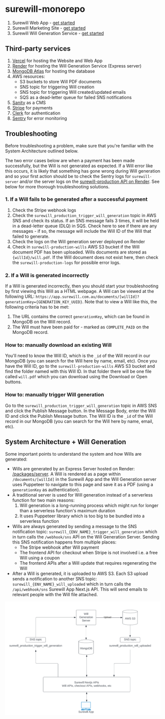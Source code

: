 # surewill-monorepo

1. Surewill Web App - [get started](/packages/app/)
2. Surewill Marketing Site - [get started](/packages/website)
3. Surewill Will Generation Service - [get started](/packages/server)

## Third-party services
1. [Vercel](https://vercel.com/tigerheart) for hosting the Website and Web App
2. [Render](https://render.com/) for hosting the Will Generation Service (Express server)
3. [MongoDB Atlas](https://www.mongodb.com/atlas) for hosting the database
4. AWS resources:
    - S3 buckets to store Will PDF documents
    - SNS topic for triggering Will creation
    - SNS topic for triggering Will created/updated emails
    - SQS as a dead-letter queue for failed SNS notifications
5. [Sanity](https://www.sanity.io/) as a CMS 
6. [Stripe](https://dashboard.stripe.com/) for payments
7. [Clerk](https://clerk.com/) for authentication
8. [Sentry](sentry.io) for error monitoring

## Troubleshooting
Before troubleshooting a problem, make sure that you're familiar with the System Architecture outlined below.

The two error cases below are when a payment has been made successfully, but the Will is not generated as expected. If a Will error like this occurs, it is likely that something has gone wrong during Will generation and so your first action should be to check the Sentry logs for `surewill-server` and/or the server logs on the [surewill-production API on Render](https://dashboard.render.com/). See below for more thorough troubleshooting solutions.

### 1. If a Will fails to be generated after a successful payment
1. Check the Stripe webhook logs
2. Check the `surewill_production_trigger_will_generation` topic in AWS SNS and check its status. If an SNS message fails 3 times, it will be held in a dead-letter queue (DLQ) in SQS. Check here to see if there are any messages - if so, the message will include the Will ID of the Will that failed to generate.
3. Check the logs on the Will generation server deployed on Render
4. Check in `surewill-production-wills` AWS S3 bucket if the Will document PDF has been uploaded. Wills documents are stored as `{willId}/will.pdf`. If the Will document does not exist here, then check the `surewill-production-logs` for possible error logs.

### 2. If a Will is generated incorrectly
If a Will is generated incorrectly, then you should start your troubleshooting by first viewing this Will as a HTML webpage. A Will can be viewed at the following URL: `https://app.surewill.com.au/documents/[willId]?generationKey={GENERATION_KEY_UUID}`. Note that to view a Will like this, the following criteria has to be met:
1. The URL contains the correct `generationKey`, which can be found in MongoDB on the Will record.
2. The Will must have been paid for - marked as `COMPLETE_PAID` on the MongoDB record.

### How to: manually download an existing Will
You'll need to know the Will ID, which is the `_id` of the Will record in our MongoDB (you can search for the Will here by name, email, etc). Once you have the Will ID, go to the `surewill-production-wills` AWS S3 bucket and find the folder named with this Will ID. In that folder there will be one file called `will.pdf` which you can download using the Download or Open buttons.

### How to: manually trigger Will generation
Go to the `surewill_production_trigger_will_generation` topic in AWS SNS and click the Publish Message button. In the Message Body, enter the Will ID and click the Publish Message button. The Will ID is the `_id` of the Will record in our MongoDB (you can search for the Will here by name, email, etc).

## System Architecture + Will Generation
Some important points to understand the system and how Wills are generated:
- Wills are generated by an Express Server hosted on Render: [/packages/server](/packages/server). A Will is rendered as a page within `/documents/[willId]` in the Surewill App and the Will Generation server uses Puppeteer to navigate to this page and save it as a PDF (using a `generationKey` as authentication).
- A traditional server is used for Will generation instead of a serverless function for two main reasons:
    1. Will generation is a long-running process which might run for longer than a serverless function's maximum duration
    2. It uses Puppeteer library which is too big to be bundled into a serverless function
- Wills are always generated by sending a message to the SNS notification topic: `surewill_{ENV_NAME}_trigger_will_generation` which in turn calls the  `/webhook/sns` API on the Will Generation Server. Sending this SNS notification happens from multiple places:
    - The Stripe webhook after Will payment
    - The frontend API for checkout when Stripe is not involved i.e. a free Will using a coupon
    - The frontend APIs after a Will update that requires regenerating the Will
- After a Will is generated, it is uploaded to AWS S3. Each S3 upload sends a notification to another SNS topic: `surewill_{ENV_NAME}_will_uploaded` which in turn calls the `/api/webhook/sns` Surewill App Next.js API. This will send emails to relevant people with the Will file attached.

<img width="691" alt="Untitled 2" src="./architecture.png">
